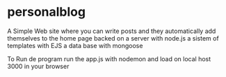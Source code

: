 # personalblog
A Simple Web site where you can write posts and they automatically add themselves to the 
home page backed on a server with node.js a sistem of templates with EJS a data base with mongoose

To Run de program run the app.js with nodemon and load on local host 3000 in your browser 
